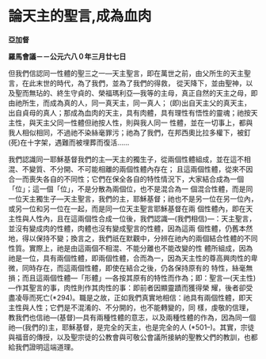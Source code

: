 # 論天主的聖言,成為血肉


**亞加督**

**羅馬會議－－公元六八０年三月廿七日**





但我們信認同一性體的聖三之一—天主聖言，即在萬世之前，由父所生的天主聖言，在此末世的時代，為了我們，並為了我們的得救，
從天降下，並由聖神，以及聖而無玷的、終生守貞的、榮福瑪利亞—我等的主母，真正自然的天主之母，即由祂所生，而成為真的人，同一真天主，同一真人；
(即)出自天主父的真天主，出自貞母的真人；那成為血肉的天主，具有肉體，具有理性有悟性的靈魂；祂按天主性，與天主父同一性體但祂按人性，則與我人同一
性體，並在一切事上，都與我人相似相同，不過祂不染絲毫罪污；祂為了我們，在邦西奧比拉多權下，被釘(死)在十字架，遇難而被埋葬而復活……

我們認識同一耶穌基督我們的主—天主的獨生子，從兩個性體組成，並在這不相混、不變質、不分開、不可能相離的兩個性體內存在；
且這兩個性體，從來不因合一而喪失各自的不同性；它們在保全各自的特性情況下，大家結合成為一個「位」；這一個「位」，不是分散為兩個位，也不是混合為一
個混合性體，而是同一位天主獨生子—天主聖言，我們的主，耶穌基督；祂也不是另一位在另一位內，或另一位和另一位在一起，而是同一位天主聖言耶穌基督在兩
個性體內，即在天主性與人性內，且在這兩個性合成一位後，我們認識—(我們相信)—：天主聖言，並沒有變成肉的性體，肉體也沒有變成聖言的性體，因為這兩
個性體，仍舊本然地，得以保持不變；換言之，我們祇在默觀中，分辨在祂內的兩個結合性體的不同性質。實際上，祂是由這兩個不相混、不能分離也不能改變的性
體所組成，因為祂是一位，具有兩個性體，即兩個性體，合而為一，因為天主性的尊高興肉性的卑微，同時存在，而這兩個性體，即使在結合之後，仍各保持原有的
特性，絲毫無損；而且這兩個性體—「形體」—各按其原有的特性而作為；即：聖言—(天主性)—作其聖言的事，肉性則作其肉性的事：即前者因顯靈蹟而獲得榮
耀，後者卻受盡凌辱而死亡(*294)。職是之故，正如我們真實地相信：祂具有兩個性體，即天主性與人性；它們是不混淆的、不分開的，也不能轉變的，同
樣，虔敬的信理，教我們也信祂—(基督)—具有兩種性體的意志，以及兩種性體的作為，因為同一個祂—(我們的)主，耶穌基督，是完全的天主，也是完全的人
(*501–)。其實，宗徒與福音的傳授，以及聖宗徒的公教會與可敬公會議所接納的聖教父們的教訓，也都給我們證明這端道理。

